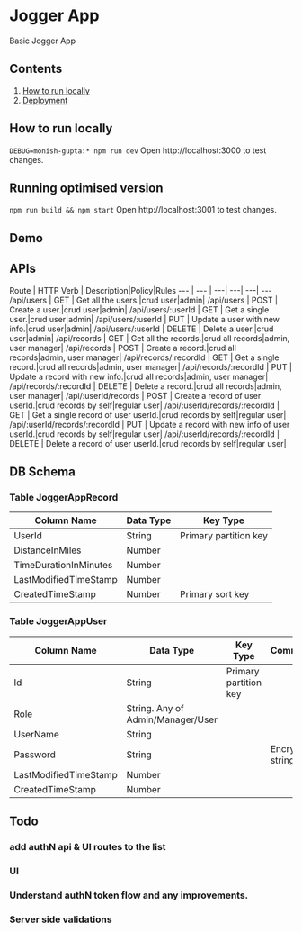# Jogger App
Basic Jogger App

## Contents
1. [How to run locally](#how-to-run-locally)
2. [Deployment](#deployment)

## How to run locally
`DEBUG=monish-gupta:* npm run dev`
Open http://localhost:3000 to test changes.

## Running optimised version
`npm run build && npm start`
Open http://localhost:3001 to test changes.

## Demo

## APIs
Route | HTTP Verb | Description|Policy|Rules
--- | --- | ---| ---| ---| ---
/api/users | GET | Get all the users.|crud user|admin|
/api/users | POST | Create a user.|crud user|admin|
/api/users/:userId | GET | Get a single user.|crud user|admin|
/api/users/:userId | PUT | Update a user with new info.|crud user|admin|
/api/users/:userId | DELETE | Delete a user.|crud user|admin|
/api/records | GET | Get all the records.|crud all records|admin, user manager|
/api/records | POST | Create a record.|crud all records|admin, user manager|
/api/records/:recordId | GET | Get a single record.|crud all records|admin, user manager|
/api/records/:recordId | PUT | Update a record with new info.|crud all records|admin, user manager|
/api/records/:recordId | DELETE | Delete a record.|crud all records|admin, user manager|
/api/:userId/records | POST | Create a record of user userId.|crud records by self|regular user|
/api/:userId/records/:recordId | GET | Get a single record of user userId.|crud records by self|regular user|
/api/:userId/records/:recordId | PUT | Update a record with new info of user userId.|crud records by self|regular user|
/api/:userId/records/:recordId | DELETE | Delete a record of user userId.|crud records by self|regular user|

## DB Schema
### Table JoggerAppRecord
Column Name|Data Type|Key Type
---|---|---
UserId | String | Primary partition key
DistanceInMiles | Number | 
TimeDurationInMinutes | Number | 
LastModifiedTimeStamp | Number | 
CreatedTimeStamp | Number | Primary sort key

### Table JoggerAppUser
Column Name|Data Type|Key Type|Comments
---|---|---|---
Id | String |Primary partition key|
Role | String. Any of Admin/Manager/User||
UserName|String||
Password | String || Encrypted string
LastModifiedTimeStamp | Number || 
CreatedTimeStamp | Number || 

## Todo
### add authN api & UI routes to the list 
### UI
### Understand authN token flow and any improvements.
### Server side validations




